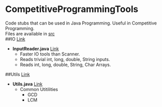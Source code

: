 # CompetitiveProgrammingTools

Code stubs that can be used in Java Programming. Useful in Competitive Programming.  
Files are available in [src](./src)  
##IO  [Link](./src/IO/)
* __InputReader.java__  [Link](./src/IO/InputReader.java)  
  * Faster IO tools than Scanner.  
  * Reads trivial int, long, double, String inputs.  
  * Reads int, long, double, String, Char Arrays.  
  
##Utils  [Link](./src/Utils)
* __Utils.java__  [Link](./src/Utils/Utils.java)
  * Common Utitilities
    * GCD
    * LCM
